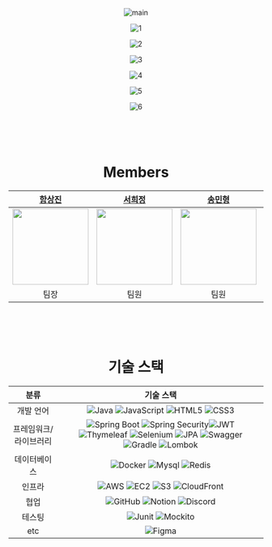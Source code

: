 <div align="center">

![main](https://github.com/user-attachments/assets/a88c9cc6-9ae9-4609-9c93-2b7496e05938)

![1](https://github.com/user-attachments/assets/0f139a73-7d50-41b6-b5ae-ac8aa3bcb2fe)

![2](https://github.com/user-attachments/assets/29a1a627-73a3-4d36-9147-3a8d5d555985)

![3](https://github.com/user-attachments/assets/777f8ab4-b9d3-4cc9-8fe3-c6df64ea76a4)

![4](https://github.com/user-attachments/assets/7fa76c05-d295-48ca-93f4-58daf264f525)

![5](https://github.com/user-attachments/assets/61419fe3-bcfe-4d9c-aab4-83064a268388)

![6](https://github.com/user-attachments/assets/3d095f32-f36a-4d65-8ce0-be37c128bacd)


<br>
<br>
<br>


# Members

|                                         [함상진](https://github.com/hamsangjin)                                          |                                          [서희정](https://github.com/Hxxjeong)                                           |                                           [송민형](https://github.com/minyongs)                                           |                                            [윤혜원](https://github.com/oniwon)                                            |                                         [이정환](https://github.com/hwan123123)                                          |
| :------------------------------------------------------------------------------------------------------------------: | :------------------------------------------------------------------------------------------------------------------: | :------------------------------------------------------------------------------------------------------------------: | :------------------------------------------------------------------------------------------------------------------: | :------------------------------------------------------------------------------------------------------------------: |
| <img width="150" height="150" src="https://github.com/user-attachments/assets/165ab36c-1f40-4545-a0be-3289e81146af"> | <img width="150" height="150" src="https://github.com/user-attachments/assets/1eeaec59-9d0d-4236-a622-83325978e667"> | <img width="150" height="150" src="https://github.com/user-attachments/assets/ee41d6aa-cb28-408b-bc45-df3acb786d26"> | <img width="150" height="150" src="https://github.com/user-attachments/assets/143397ba-97bb-4a3c-b0d5-6b02dae0088c"> | <img width="150" height="150" src="https://github.com/user-attachments/assets/75fc9a68-913f-4c38-a743-daaf8cf15b1a"> | 
|                                                          팀장                                                          |                                                          팀원                                                         |                                                          팀원                                                         |                                                          팀원                                                         |                                                          팀원                                                         | 

<br>
<br>
<br>

# 기술 스택
| 분류 | 기술 스택 |
|:---:|:---:|
| 개발 언어 | ![Java](https://img.shields.io/badge/java-%23ED8B00.svg?style=for-the-badge&logo=openjdk&logoColor=white) ![JavaScript](https://img.shields.io/badge/javascript-%23323330.svg?style=for-the-badge&logo=javascript&logoColor=%23F7DF1E) ![HTML5](https://img.shields.io/badge/html5-%23E34F26.svg?style=for-the-badge&logo=html5&logoColor=white) ![CSS3](https://img.shields.io/badge/css3-%231572B6.svg?style=for-the-badge&logo=css3&logoColor=white) |
| 프레임워크/라이브러리 | ![Spring Boot](https://img.shields.io/badge/springboot-6DB33F?style=for-the-badge&logo=springboot&logoColor=white) ![Spring Security](https://img.shields.io/badge/Spring%20Security-6DB33F?style=for-the-badge&logo=Spring%20Security&logoColor=white)![JWT](https://img.shields.io/badge/JWT-black?style=for-the-badge&logo=JSON%20web%20tokens) ![Thymeleaf](https://img.shields.io/badge/Thymeleaf-%23005C0F.svg?style=for-the-badge&logo=Thymeleaf&logoColor=white) ![Selenium](https://img.shields.io/badge/Selenium-43B02A?style=for-the-badge&logo=Selenium&logoColor=white) ![JPA](https://img.shields.io/badge/JPA-FF9900?style=for-the-badge&logo=JPA&logoColor=white) ![Swagger](https://img.shields.io/badge/-Swagger-%23Clojure?style=for-the-badge&logo=swagger&logoColor=white) ![Gradle](https://img.shields.io/badge/Gradle-02303A.svg?style=for-the-badge&logo=Gradle&logoColor=white) ![Lombok](https://img.shields.io/badge/Lombok-DD0031.svg?style=for-the-badge&logo=Lombok&logoColor=white)| 
| 데이터베이스 | ![Docker](https://img.shields.io/badge/docker-%230db7ed.svg?style=for-the-badge&logo=docker&logoColor=white) ![Mysql](https://img.shields.io/badge/mysql-4479A1?style=for-the-badge&logo=mysql&logoColor=white) ![Redis](https://img.shields.io/badge/redis-%23DD0031.svg?&style=for-the-badge&logo=redis&logoColor=white)|
| 인프라 | ![AWS](https://img.shields.io/badge/AWS-%23232F3E.svg?style=for-the-badge&logo=amazon-aws&logoColor=white) ![EC2](https://img.shields.io/badge/Amazon%20EC2-FF9900?style=for-the-badge&logo=Amazon%20EC2&logoColor=white) ![S3](https://img.shields.io/badge/Amazon%20S3-569A31?style=for-the-badge&logo=Amazon%20S3&logoColor=white) ![CloudFront](https://img.shields.io/badge/CloudFront-ac67ff?style=for-the-badge&logo=CloudFront&logoColor=white)| 
| 협업 | ![GitHub](https://img.shields.io/badge/github-%23121011.svg?style=for-the-badge&logo=github&logoColor=white) ![Notion](https://img.shields.io/badge/Notion-%23000000.svg?style=for-the-badge&logo=notion&logoColor=white) ![Discord](https://img.shields.io/badge/Discord-5865F2?style=for-the-badge&logo=discord&logoColor=white) |
| 테스팅 | ![Junit](https://img.shields.io/badge/Junit5-25A162?style=for-the-badge&logo=junit5&logoColor=white) ![Mockito](https://img.shields.io/badge/Mockito-00a885?style=for-the-badge&logo=Mockito&logoColor=white)|
| etc | ![Figma](https://img.shields.io/badge/Figma-F24E1E?style=for-the-badge&logo=figma&logoColor=white) |

</div>
